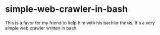 # simple-web-crawler-in-bash

This is a favor for my friend to help him with his bachlor thesis.
It's a very simple web crawler written in bash.
